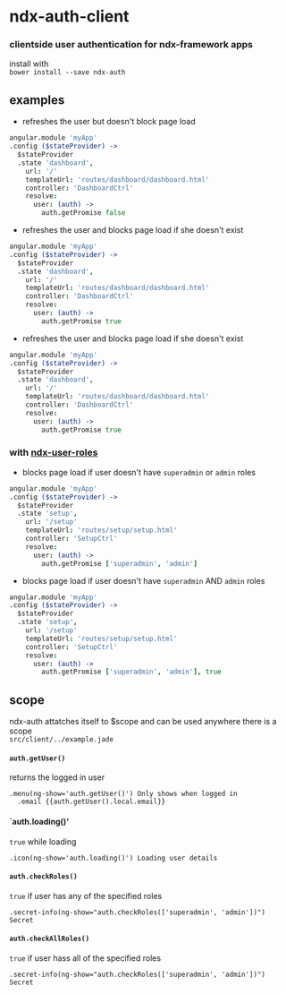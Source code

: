 # ndx-auth-client
### clientside user authentication for ndx-framework apps
install with  
`bower install --save ndx-auth`  
## examples
- refreshes the user but doesn't block page load  
```coffeescript
angular.module 'myApp'
.config ($stateProvider) ->
  $stateProvider
  .state 'dashboard',
    url: '/'
    templateUrl: 'routes/dashboard/dashboard.html'
    controller: 'DashboardCtrl'
    resolve:
      user: (auth) ->
        auth.getPromise false
```
- refreshes the user and blocks page load if she doesn't exist  
```coffeescript
angular.module 'myApp'
.config ($stateProvider) ->
  $stateProvider
  .state 'dashboard',
    url: '/'
    templateUrl: 'routes/dashboard/dashboard.html'
    controller: 'DashboardCtrl'
    resolve:
      user: (auth) ->
        auth.getPromise true
```
- refreshes the user and blocks page load if she doesn't exist  
```coffeescript
angular.module 'myApp'
.config ($stateProvider) ->
  $stateProvider
  .state 'dashboard',
    url: '/'
    templateUrl: 'routes/dashboard/dashboard.html'
    controller: 'DashboardCtrl'
    resolve:
      user: (auth) ->
        auth.getPromise true
```
### with [ndx-user-roles](https://github.com/ndxbxrme/ndx-user-roles)
- blocks page load if user doesn't have `superadmin` or `admin` roles  
```coffeescript
angular.module 'myApp'
.config ($stateProvider) ->
  $stateProvider
  .state 'setup',
    url: '/setup'
    templateUrl: 'routes/setup/setup.html'
    controller: 'SetupCtrl'
    resolve:
      user: (auth) ->
        auth.getPromise ['superadmin', 'admin']
```
- blocks page load if user doesn't have `superadmin` AND `admin` roles  
```coffeescript
angular.module 'myApp'
.config ($stateProvider) ->
  $stateProvider
  .state 'setup',
    url: '/setup'
    templateUrl: 'routes/setup/setup.html'
    controller: 'SetupCtrl'
    resolve:
      user: (auth) ->
        auth.getPromise ['superadmin', 'admin'], true
```
## scope
ndx-auth attatches itself to $scope and can be used anywhere there is a scope  
`src/client/../example.jade`  
#### `auth.getUser()`  
returns the logged in user  
```jade
.menu(ng-show='auth.getUser()') Only shows when logged in
  .email {{auth.getUser().local.email}}
```  
#### `auth.loading()'  
`true` while loading  
```jade
.icon(ng-show='auth.loading()') Loading user details
```
#### `auth.checkRoles()`  
`true` if user has any of the specified roles  
```jade
.secret-info(ng-show="auth.checkRoles(['superadmin', 'admin'])") Secret
```
#### `auth.checkAllRoles()`  
`true` if user hass all of the specified roles  
```jade
.secret-info(ng-show="auth.checkRoles(['superadmin', 'admin'])") Secret
```